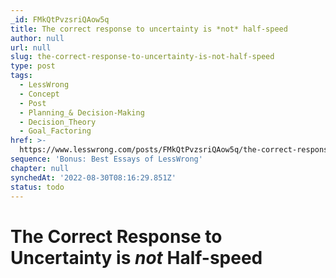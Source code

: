 ```yaml
---
_id: FMkQtPvzsriQAow5q
title: The correct response to uncertainty is *not* half-speed
author: null
url: null
slug: the-correct-response-to-uncertainty-is-not-half-speed
type: post
tags:
  - LessWrong
  - Concept
  - Post
  - Planning_& Decision-Making
  - Decision_Theory
  - Goal_Factoring
href: >-
  https://www.lesswrong.com/posts/FMkQtPvzsriQAow5q/the-correct-response-to-uncertainty-is-not-half-speed
sequence: 'Bonus: Best Essays of LessWrong'
chapter: null
synchedAt: '2022-08-30T08:16:29.851Z'
status: todo
---
```


# The Correct Response to Uncertainty is *not* Half-speed
